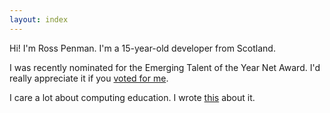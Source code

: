 ```yaml
---
layout: index
---
```


Hi! I'm Ross Penman. I'm a 15-year-old developer from Scotland.

I was recently nominated for the Emerging Talent of the Year Net Award. I'd really appreciate it if you [voted for me](https://thenetawards.com/vote/talent/ross-penman/).

I care a lot about computing education. I wrote [this](/computing-education) about it.

